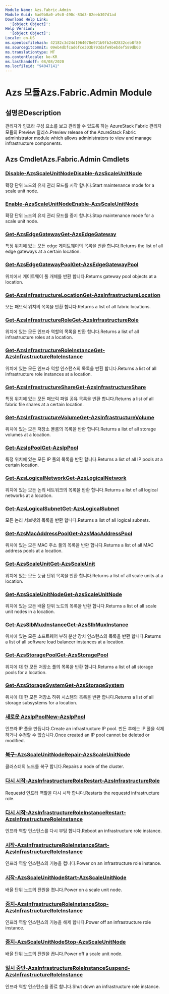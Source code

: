 ```yaml
---
Module Name: Azs.Fabric.Admin
Module Guid: 6ad9b0a0-a9c0-490c-83d3-02eeb307d1ad
Download Help Link:
  '[object Object]': 
Help Version:
  '[object Object]': 
Locale: en-US
ms.openlocfilehash: 42182c3d24d1964078e071b9fb2e02832ceb8f80
ms.sourcegitcommit: 09eb4dbfcad6fce303b793dafe9bebdef589db03
ms.translationtype: MT
ms.contentlocale: ko-KR
ms.lasthandoff: 08/08/2020
ms.locfileid: "94047141"
---
```

# <span data-ttu-id="9f7ad-101">Azs 모듈</span><span class="sxs-lookup"><span data-stu-id="9f7ad-101">Azs.Fabric.Admin Module</span></span>
## <span data-ttu-id="9f7ad-102">설명은</span><span class="sxs-lookup"><span data-stu-id="9f7ad-102">Description</span></span>
<span data-ttu-id="9f7ad-103">관리자가 인프라 구성 요소를 보고 관리할 수 있도록 하는 AzureStack Fabric 관리자 모듈의 Preview 릴리스.</span><span class="sxs-lookup"><span data-stu-id="9f7ad-103">Preview release of the AzureStack Fabric administrator module which allows administrators to view and manage infrastructure components.</span></span>  
## <span data-ttu-id="9f7ad-104">Azs Cmdlet</span><span class="sxs-lookup"><span data-stu-id="9f7ad-104">Azs.Fabric.Admin Cmdlets</span></span>
### [<span data-ttu-id="9f7ad-105">Disable-AzsScaleUnitNode</span><span class="sxs-lookup"><span data-stu-id="9f7ad-105">Disable-AzsScaleUnitNode</span></span>](Disable-AzsScaleUnitNode.md)
<span data-ttu-id="9f7ad-106">확장 단위 노드의 유지 관리 모드를 시작 합니다.</span><span class="sxs-lookup"><span data-stu-id="9f7ad-106">Start maintenance mode for a scale unit node.</span></span>

### [<span data-ttu-id="9f7ad-107">Enable-AzsScaleUnitNode</span><span class="sxs-lookup"><span data-stu-id="9f7ad-107">Enable-AzsScaleUnitNode</span></span>](Enable-AzsScaleUnitNode.md)
<span data-ttu-id="9f7ad-108">확장 단위 노드의 유지 관리 모드를 중지 합니다.</span><span class="sxs-lookup"><span data-stu-id="9f7ad-108">Stop maintenance mode for a scale unit node.</span></span>

### [<span data-ttu-id="9f7ad-109">Get-AzsEdgeGateway</span><span class="sxs-lookup"><span data-stu-id="9f7ad-109">Get-AzsEdgeGateway</span></span>](Get-AzsEdgeGateway.md)
<span data-ttu-id="9f7ad-110">특정 위치에 있는 모든 edge 게이트웨이의 목록을 반환 합니다.</span><span class="sxs-lookup"><span data-stu-id="9f7ad-110">Returns the list of all edge gateways at a certain location.</span></span>

### [<span data-ttu-id="9f7ad-111">Get-AzsEdgeGatewayPool</span><span class="sxs-lookup"><span data-stu-id="9f7ad-111">Get-AzsEdgeGatewayPool</span></span>](Get-AzsEdgeGatewayPool.md)
<span data-ttu-id="9f7ad-112">위치에서 게이트웨이 풀 개체를 반환 합니다.</span><span class="sxs-lookup"><span data-stu-id="9f7ad-112">Returns gateway pool objects at a location.</span></span>

### [<span data-ttu-id="9f7ad-113">Get-AzsInfrastructureLocation</span><span class="sxs-lookup"><span data-stu-id="9f7ad-113">Get-AzsInfrastructureLocation</span></span>](Get-AzsInfrastructureLocation.md)
<span data-ttu-id="9f7ad-114">모든 패브릭 위치의 목록을 반환 합니다.</span><span class="sxs-lookup"><span data-stu-id="9f7ad-114">Returns a list of all fabric locations.</span></span>

### [<span data-ttu-id="9f7ad-115">Get-AzsInfrastructureRole</span><span class="sxs-lookup"><span data-stu-id="9f7ad-115">Get-AzsInfrastructureRole</span></span>](Get-AzsInfrastructureRole.md)
<span data-ttu-id="9f7ad-116">위치에 있는 모든 인프라 역할의 목록을 반환 합니다.</span><span class="sxs-lookup"><span data-stu-id="9f7ad-116">Returns a list of all infrastructure roles at a location.</span></span>

### [<span data-ttu-id="9f7ad-117">Get-AzsInfrastructureRoleInstance</span><span class="sxs-lookup"><span data-stu-id="9f7ad-117">Get-AzsInfrastructureRoleInstance</span></span>](Get-AzsInfrastructureRoleInstance.md)
<span data-ttu-id="9f7ad-118">위치에 있는 모든 인프라 역할 인스턴스의 목록을 반환 합니다.</span><span class="sxs-lookup"><span data-stu-id="9f7ad-118">Returns a list of all infrastructure role instances at a location.</span></span>

### [<span data-ttu-id="9f7ad-119">Get-AzsInfrastructureShare</span><span class="sxs-lookup"><span data-stu-id="9f7ad-119">Get-AzsInfrastructureShare</span></span>](Get-AzsInfrastructureShare.md)
<span data-ttu-id="9f7ad-120">특정 위치에 있는 모든 패브릭 파일 공유 목록을 반환 합니다.</span><span class="sxs-lookup"><span data-stu-id="9f7ad-120">Returns a list of all fabric file shares at a certain location.</span></span>

### [<span data-ttu-id="9f7ad-121">Get-AzsInfrastructureVolume</span><span class="sxs-lookup"><span data-stu-id="9f7ad-121">Get-AzsInfrastructureVolume</span></span>](Get-AzsInfrastructureVolume.md)
<span data-ttu-id="9f7ad-122">위치에 있는 모든 저장소 볼륨의 목록을 반환 합니다.</span><span class="sxs-lookup"><span data-stu-id="9f7ad-122">Returns a list of all storage volumes at a location.</span></span>

### [<span data-ttu-id="9f7ad-123">Get-AzsIpPool</span><span class="sxs-lookup"><span data-stu-id="9f7ad-123">Get-AzsIpPool</span></span>](Get-AzsIpPool.md)
<span data-ttu-id="9f7ad-124">특정 위치에 있는 모든 IP 풀의 목록을 반환 합니다.</span><span class="sxs-lookup"><span data-stu-id="9f7ad-124">Returns a list of all IP pools at a certain location.</span></span>

### [<span data-ttu-id="9f7ad-125">Get-AzsLogicalNetwork</span><span class="sxs-lookup"><span data-stu-id="9f7ad-125">Get-AzsLogicalNetwork</span></span>](Get-AzsLogicalNetwork.md)
<span data-ttu-id="9f7ad-126">위치에 있는 모든 논리 네트워크의 목록을 반환 합니다.</span><span class="sxs-lookup"><span data-stu-id="9f7ad-126">Returns a list of all logical networks at a location.</span></span>

### [<span data-ttu-id="9f7ad-127">Get-AzsLogicalSubnet</span><span class="sxs-lookup"><span data-stu-id="9f7ad-127">Get-AzsLogicalSubnet</span></span>](Get-AzsLogicalSubnet.md)
<span data-ttu-id="9f7ad-128">모든 논리 서브넷의 목록을 반환 합니다.</span><span class="sxs-lookup"><span data-stu-id="9f7ad-128">Returns a list of all logical subnets.</span></span>

### [<span data-ttu-id="9f7ad-129">Get-AzsMacAddressPool</span><span class="sxs-lookup"><span data-stu-id="9f7ad-129">Get-AzsMacAddressPool</span></span>](Get-AzsMacAddressPool.md)
<span data-ttu-id="9f7ad-130">위치에 있는 모든 MAC 주소 풀의 목록을 반환 합니다.</span><span class="sxs-lookup"><span data-stu-id="9f7ad-130">Returns a list of all MAC address pools at a location.</span></span>

### [<span data-ttu-id="9f7ad-131">Get-AzsScaleUnit</span><span class="sxs-lookup"><span data-stu-id="9f7ad-131">Get-AzsScaleUnit</span></span>](Get-AzsScaleUnit.md)
<span data-ttu-id="9f7ad-132">위치에 있는 모든 눈금 단위 목록을 반환 합니다.</span><span class="sxs-lookup"><span data-stu-id="9f7ad-132">Returns a list of all scale units at a location.</span></span>

### [<span data-ttu-id="9f7ad-133">Get-AzsScaleUnitNode</span><span class="sxs-lookup"><span data-stu-id="9f7ad-133">Get-AzsScaleUnitNode</span></span>](Get-AzsScaleUnitNode.md)
<span data-ttu-id="9f7ad-134">위치에 있는 모든 배율 단위 노드의 목록을 반환 합니다.</span><span class="sxs-lookup"><span data-stu-id="9f7ad-134">Returns a list of all scale unit nodes in a location.</span></span>

### [<span data-ttu-id="9f7ad-135">Get-AzsSlbMuxInstance</span><span class="sxs-lookup"><span data-stu-id="9f7ad-135">Get-AzsSlbMuxInstance</span></span>](Get-AzsSlbMuxInstance.md)
<span data-ttu-id="9f7ad-136">위치에 있는 모든 소프트웨어 부하 분산 장치 인스턴스의 목록을 반환 합니다.</span><span class="sxs-lookup"><span data-stu-id="9f7ad-136">Returns a list of all software load balancer instances at a location.</span></span>

### [<span data-ttu-id="9f7ad-137">Get-AzsStoragePool</span><span class="sxs-lookup"><span data-stu-id="9f7ad-137">Get-AzsStoragePool</span></span>](Get-AzsStoragePool.md)
<span data-ttu-id="9f7ad-138">위치에 대 한 모든 저장소 풀의 목록을 반환 합니다.</span><span class="sxs-lookup"><span data-stu-id="9f7ad-138">Returns a list of all storage pools for a location.</span></span>

### [<span data-ttu-id="9f7ad-139">Get-AzsStorageSystem</span><span class="sxs-lookup"><span data-stu-id="9f7ad-139">Get-AzsStorageSystem</span></span>](Get-AzsStorageSystem.md)
<span data-ttu-id="9f7ad-140">위치에 대 한 모든 저장소 하위 시스템의 목록을 반환 합니다.</span><span class="sxs-lookup"><span data-stu-id="9f7ad-140">Returns a list of all storage subsystems for a location.</span></span>

### [<span data-ttu-id="9f7ad-141">새로운 AzsIpPool</span><span class="sxs-lookup"><span data-stu-id="9f7ad-141">New-AzsIpPool</span></span>](New-AzsIpPool.md)
<span data-ttu-id="9f7ad-142">인프라 IP 풀을 만듭니다.</span><span class="sxs-lookup"><span data-stu-id="9f7ad-142">Create an infrastructure IP pool.</span></span> <span data-ttu-id="9f7ad-143">만든 후에는 IP 풀을 삭제 하거나 수정할 수 없습니다.</span><span class="sxs-lookup"><span data-stu-id="9f7ad-143">Once created an IP pool cannot be deleted or modified.</span></span>

### [<span data-ttu-id="9f7ad-144">복구-AzsScaleUnitNode</span><span class="sxs-lookup"><span data-stu-id="9f7ad-144">Repair-AzsScaleUnitNode</span></span>](Repair-AzsScaleUnitNode.md)
<span data-ttu-id="9f7ad-145">클러스터의 노드를 복구 합니다.</span><span class="sxs-lookup"><span data-stu-id="9f7ad-145">Repairs a node of the cluster.</span></span>

### [<span data-ttu-id="9f7ad-146">다시 시작-AzsInfrastructureRole</span><span class="sxs-lookup"><span data-stu-id="9f7ad-146">Restart-AzsInfrastructureRole</span></span>](Restart-AzsInfrastructureRole.md)
<span data-ttu-id="9f7ad-147">Requestd 인프라 역할을 다시 시작 합니다.</span><span class="sxs-lookup"><span data-stu-id="9f7ad-147">Restarts the requestd infrastructure role.</span></span>

### [<span data-ttu-id="9f7ad-148">다시 시작-AzsInfrastructureRoleInstance</span><span class="sxs-lookup"><span data-stu-id="9f7ad-148">Restart-AzsInfrastructureRoleInstance</span></span>](Restart-AzsInfrastructureRoleInstance.md)
<span data-ttu-id="9f7ad-149">인프라 역할 인스턴스를 다시 부팅 합니다.</span><span class="sxs-lookup"><span data-stu-id="9f7ad-149">Reboot an infrastructure role instance.</span></span>

### [<span data-ttu-id="9f7ad-150">시작-AzsInfrastructureRoleInstance</span><span class="sxs-lookup"><span data-stu-id="9f7ad-150">Start-AzsInfrastructureRoleInstance</span></span>](Start-AzsInfrastructureRoleInstance.md)
<span data-ttu-id="9f7ad-151">인프라 역할 인스턴스의 기능을 켭니다.</span><span class="sxs-lookup"><span data-stu-id="9f7ad-151">Power on an infrastructure role instance.</span></span>

### [<span data-ttu-id="9f7ad-152">시작-AzsScaleUnitNode</span><span class="sxs-lookup"><span data-stu-id="9f7ad-152">Start-AzsScaleUnitNode</span></span>](Start-AzsScaleUnitNode.md)
<span data-ttu-id="9f7ad-153">배율 단위 노드의 전원을 켭니다.</span><span class="sxs-lookup"><span data-stu-id="9f7ad-153">Power on a scale unit node.</span></span>

### [<span data-ttu-id="9f7ad-154">중지-AzsInfrastructureRoleInstance</span><span class="sxs-lookup"><span data-stu-id="9f7ad-154">Stop-AzsInfrastructureRoleInstance</span></span>](Stop-AzsInfrastructureRoleInstance.md)
<span data-ttu-id="9f7ad-155">인프라 역할 인스턴스의 기능을 해제 합니다.</span><span class="sxs-lookup"><span data-stu-id="9f7ad-155">Power off an infrastructure role instance.</span></span>

### [<span data-ttu-id="9f7ad-156">중지-AzsScaleUnitNode</span><span class="sxs-lookup"><span data-stu-id="9f7ad-156">Stop-AzsScaleUnitNode</span></span>](Stop-AzsScaleUnitNode.md)
<span data-ttu-id="9f7ad-157">배율 단위 노드의 전원을 끕니다.</span><span class="sxs-lookup"><span data-stu-id="9f7ad-157">Power off a scale unit node.</span></span>

### [<span data-ttu-id="9f7ad-158">일시 중단-AzsInfrastructureRoleInstance</span><span class="sxs-lookup"><span data-stu-id="9f7ad-158">Suspend-AzsInfrastructureRoleInstance</span></span>](Suspend-AzsInfrastructureRoleInstance.md)
<span data-ttu-id="9f7ad-159">인프라 역할 인스턴스를 종료 합니다.</span><span class="sxs-lookup"><span data-stu-id="9f7ad-159">Shut down an infrastructure role instance.</span></span>

